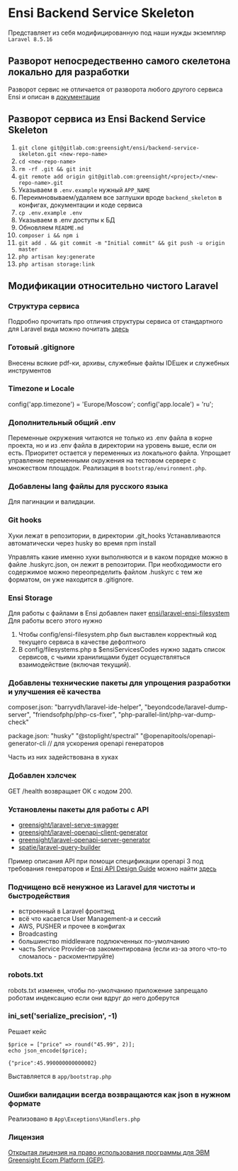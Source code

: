 # Ensi Backend Service Skeleton

Представляет из себя модифицированную под наши нужды экземпляр `Laravel 8.5.16`
## Разворот непосредественно самого скелетона локально для разработки

Разворот сервис не отличается от разворота любого другого сервиса Ensi и описан в  [документации](https://greensight.atlassian.net/wiki/spaces/ENSI/pages/362676232/Backend-)

## Разворот сервиса из Ensi Backend Service Skeleton

1. `git clone git@gitlab.com:greensight/ensi/backend-service-skeleton.git <new-repo-name>`
2. `cd <new-repo-name>`
3. `rm -rf .git && git init`
4. `git remote add origin git@gitlab.com:greensight/<project>/<new-repo-name>.git`
5. Указываем в `.env.example` нужный `APP_NAME`
6. Переимновываем/удаляем все заглушки вроде `backend_skeleton` в конфигах, документации и коде сервиса
7. `cp .env.example .env`
8. Указываем в .env доступы к БД
9. Обновляем `README.md`
10. `composer i && npm i`
11. `git add . && git commit -m "Initial commit" && git push -u origin master`
12. `php artisan key:generate`
13. `php artisan storage:link`

## Модификации относительно чистого Laravel

### Структура сервиса

Подробно прочитать про отличия структуры сервиса от стандартного для Laravel вида можно почитать [здесь](docs/structure.md)

### Готовый .gitignore

Внесены всякие pdf-ки, архивы, служебные файлы IDEшек и служебных инструментов

### Timezone и Locale

config('app.timezone') = 'Europe/Moscow';
config('app.locale') = 'ru';

### Дополнительный общий .env

Переменные окружения читаются не только из .env файла в корне проекта, но и из .env файла в директории на уровень выше, если он есть.
Приоритет остается у переменных из локального файла. Упрощает управление переменными окружения на тестовом сервере с множеством площадок.
Реализация в `bootstrap/environment.php`.

### Добавлены lang файлы для русского языка

Для пагинации и валидации.

### Git hooks

Хуки лежат в репозитории, в директории .git_hooks
Устанавливаются автоматически через husky во время npm install

Управлять какие именно хуки выполняются и в каком порядке можно в файле .huskyrc.json, он лежит в репозитории.
При необходимости его содержимое можно переопределить файлом .huskyrc с тем же форматом, он уже находится в .gitignore.

### Ensi Storage

Для работы с файлами в Ensi добавлен пакет [ensi/laravel-ensi-filesystem](https://gitlab.com/greensight/ensi/packages/laravel-ensi-filesystem)
Для работы всего этого нужно

1. Чтобы config/ensi-filesystem.php был выставлен корректный код текущего сервиса в качестве дефолтного
2. В config/filesystems.php в $ensiServicesCodes нужно задать список сервисов, с чьими хранилищами будет осуществляться взаимодействие (включая текущий).

### Добавлены технические пакеты для упрощения разработки и улучшения её качества

composer.json:
"barryvdh/laravel-ide-helper",
"beyondcode/laravel-dump-server",
"friendsofphp/php-cs-fixer",
"php-parallel-lint/php-var-dump-check"

package.json:
"husky"
"@stoplight/spectral"
"@openapitools/openapi-generator-cli // для ускорения openapi генераторов

Часть из них задействована в хуках

### Добавлен хэлсчек

GET /health возвращает ОК с кодом 200.

### Установлены пакеты для работы с API

- [greensight/laravel-serve-swagger](https://github.com/greensight/laravel-serve-swagger/)
- [greensight/laravel-openapi-client-generator](https://github.com/greensight/laravel-openapi-client-generator/)
- [greensight/laravel-openapi-server-generator](https://github.com/greensight/laravel-openapi-server-generator/)
- [spatie/laravel-query-builder](https://github.com/spatie/laravel-query-builder/)

Пример описания API при помощи спецификации openapi 3 под требования генераторов и [Ensi API Design Guide](https://docs.google.com/document/u/1/d/1Sj-G3lWzJvXmeojRv8yQb3ZSZeL3n6fa8EKN12kLvgg/edit?usp=sharing) можно найти [здесь](https://gitlab.com/greensight/ensi/templates/openapi-example)

### Подчищено всё ненужное из Laravel для чистоты и быстродействия

- встроенный в Laravel фронтэнд
- всё что касается User Management-а и сессий
- AWS, PUSHER и прочее в конфигах
- Broadcasting
- большинство middleware подлюкченных по-умолчанию
- часть Service Provider-ов закоментирована (если из-за этого что-то сломалось - раскоментируйте)

### robots.txt

robots.txt изменен, чтобы по-умолчанию приложение запрещало роботам индексацию если они вдруг до него доберутся

### ini_set('serialize_precision', -1)

Решает кейс
```
$price = ["price" => round("45.99", 2)]; 
echo json_encode($price);
```

`{"price":45.990000000000002}`

Выставляется в `app/bootstrap.php`

### Ошибки валидации всегда возвращаются как json в нужном формате

Реализовано в `App\Exceptions\Handlers.php`

### Лицензия

[Открытая лицензия на право использования программы для ЭВМ Greensight Ecom Platform (GEP)](LICENSE.md).
